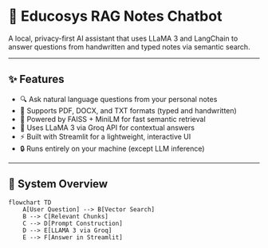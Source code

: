 
# 📘 Educosys RAG Notes Chatbot

A local, privacy-first AI assistant that uses LLaMA 3 and LangChain to answer questions from handwritten and typed notes via semantic search.

---

## ✨ Features

- 🔍 Ask natural language questions from your personal notes
- 📂 Supports PDF, DOCX, and TXT formats (typed and handwritten)
- 🧠 Powered by FAISS + MiniLM for fast semantic retrieval
- 🤖 Uses LLaMA 3 via Groq API for contextual answers
- ⚡ Built with Streamlit for a lightweight, interactive UI
- 🔒 Runs entirely on your machine (except LLM inference)

---

## 🧠 System Overview


```mermaid
flowchart TD
    A[User Question] --> B[Vector Search]
    B --> C[Relevant Chunks]
    C --> D[Prompt Construction]
    D --> E[LLAMA 3 via Groq]
    E --> F[Answer in Streamlit]
```




